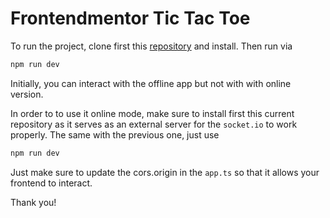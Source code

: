# Frontendmentor Tic Tac Toe

To run the project, clone first this [repository](https://github.com/pikapikamart/frontendmentor-tictactoe) and install. Then run via

```bash
npm run dev
```

Initially, you can interact with the offline app but not with with online version.

In order to to use it online mode, make sure to install first this current repository as it serves
as an external server for the `socket.io` to work properly. The same with the previous one, just use

```bash
npm run dev
```

Just make sure to update the cors.origin in the `app.ts` so that it allows your frontend to interact.

Thank you!